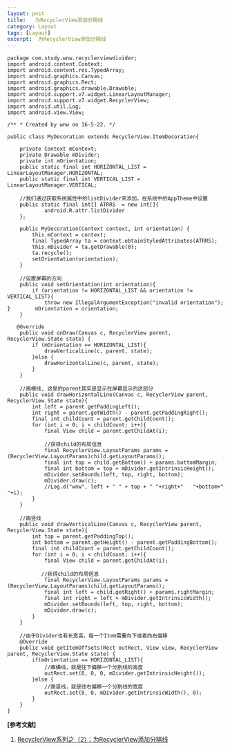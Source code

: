```yaml
---
layout: post
title:   为RecyclerView添加分隔线
category: Layout
tags: [Layout]
excerpt:  为RecyclerView添加分隔线
---
```


	package com.study.wnw.recyclerviewdivider;
	import android.content.Context;
	import android.content.res.TypedArray;
	import android.graphics.Canvas;
	import android.graphics.Rect;
	import android.graphics.drawable.Drawable;
	import android.support.v7.widget.LinearLayoutManager;
	import android.support.v7.widget.RecyclerView;
	import android.util.Log;
	import android.view.View;
	
	/** * Created by wnw on 16-5-22. */
	
	public class MyDecoration extends RecyclerView.ItemDecoration{
	
	    private Context mContext;
	    private Drawable mDivider;
	    private int mOrientation;
	    public static final int HORIZONTAL_LIST = LinearLayoutManager.HORIZONTAL;
	    public static final int VERTICAL_LIST = LinearLayoutManager.VERTICAL;
	
	    //我们通过获取系统属性中的listDivider来添加，在系统中的AppTheme中设置
	    public static final int[] ATRRS  = new int[]{
	            android.R.attr.listDivider
	    };
	
	    public MyDecoration(Context context, int orientation) {
	        this.mContext = context;
	        final TypedArray ta = context.obtainStyledAttributes(ATRRS);
	        this.mDivider = ta.getDrawable(0);
	        ta.recycle();
	        setOrientation(orientation);
	    }
	
	    //设置屏幕的方向
	    public void setOrientation(int orientation){
	        if (orientation != HORIZONTAL_LIST && orientation != VERTICAL_LIST){
	            throw new IllegalArgumentException("invalid orientation");        }        mOrientation = orientation;
	    } 
	
	   @Override
	    public void onDraw(Canvas c, RecyclerView parent, RecyclerView.State state) {
	        if (mOrientation == HORIZONTAL_LIST){
	            drawVerticalLine(c, parent, state);
	        }else {
	            drawHorizontalLine(c, parent, state);
	        }
	    }
	
	    //画横线, 这里的parent其实是显示在屏幕显示的这部分
	    public void drawHorizontalLine(Canvas c, RecyclerView parent, RecyclerView.State state){
	        int left = parent.getPaddingLeft();
	        int right = parent.getWidth() - parent.getPaddingRight();
	        final int childCount = parent.getChildCount();
	        for (int i = 0; i < childCount; i++){
	            final View child = parent.getChildAt(i);
	
	            //获得child的布局信息
	            final RecyclerView.LayoutParams params = (RecyclerView.LayoutParams)child.getLayoutParams();
	            final int top = child.getBottom() + params.bottomMargin;
	            final int bottom = top + mDivider.getIntrinsicHeight();
	            mDivider.setBounds(left, top, right, bottom);
	            mDivider.draw(c);
	            //Log.d("wnw", left + " " + top + " "+right+"   "+bottom+" "+i);
	        }
	    }
	
	    //画竖线
	    public void drawVerticalLine(Canvas c, RecyclerView parent, RecyclerView.State state){
	        int top = parent.getPaddingTop();
	        int bottom = parent.getHeight() - parent.getPaddingBottom();
	        final int childCount = parent.getChildCount();
	        for (int i = 0; i < childCount; i++){
	            final View child = parent.getChildAt(i); 
	
	           //获得child的布局信息
	            final RecyclerView.LayoutParams params = (RecyclerView.LayoutParams)child.getLayoutParams();
	            final int left = child.getRight() + params.rightMargin;
	            final int right = left + mDivider.getIntrinsicWidth();
	            mDivider.setBounds(left, top, right, bottom);
	            mDivider.draw(c);
	        }
	    }
	
	    //由于Divider也有长宽高，每一个Item需要向下或者向右偏移
	    @Override
	    public void getItemOffsets(Rect outRect, View view, RecyclerView parent, RecyclerView.State state) {
	        if(mOrientation == HORIZONTAL_LIST){
	            //画横线，就是往下偏移一个分割线的高度
	            outRect.set(0, 0, 0, mDivider.getIntrinsicHeight());
	        }else {
	            //画竖线，就是往右偏移一个分割线的宽度
	            outRect.set(0, 0, mDivider.getIntrinsicWidth(), 0);
	        }
	    }
	}



**[参考文献]**

1. [RecyclerView系列之（2）：为RecyclerView添加分隔线](https://www.jianshu.com/p/4eff036360da "RecyclerView系列之（2）：为RecyclerView添加分隔线")

